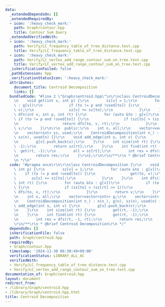 ```yaml
---
data:
  _extendedDependsOn: []
  _extendedRequiredBy:
  - icon: ':heavy_check_mark:'
    path: Graph/contour.hpp
    title: Contour Sum Query
  _extendedVerifiedWith:
  - icon: ':heavy_check_mark:'
    path: Verify/LC_frequency_table_of_tree_distance.test.cpp
    title: Verify/LC_frequency_table_of_tree_distance.test.cpp
  - icon: ':heavy_check_mark:'
    path: Verify/LC_vertex_add_range_contour_sum_on_tree.test.cpp
    title: Verify/LC_vertex_add_range_contour_sum_on_tree.test.cpp
  _isVerificationFailed: false
  _pathExtension: hpp
  _verificationStatusIcon: ':heavy_check_mark:'
  attributes:
    document_title: Centroid Decomposition
    links: []
  bundledCode: "#line 2 \"Graph/centroid.hpp\"\n\r\nclass CentroidDecomposition {\r\
    \n    void get(int v, int p) {\r\n        sz[v] = 1;\r\n        for (auto &to\
    \ : g[v])\r\n            if (to != p and !used[to]) {\r\n                get(to,\
    \ v);\r\n                sz[v] += sz[to];\r\n            }\r\n    }\r\n    int\
    \ dfs(int v, int p, int rt) {\r\n        for (auto &to : g[v])\r\n           \
    \ if (to != p and !used[to]) {\r\n                if (sz[to] > (sz[rt] >> 1))\r\
    \n                    return dfs(to, v, rt);\r\n            }\r\n        return\
    \ v;\r\n    }\r\n\r\n  public:\r\n    int n, all;\r\n    vector<vector<int>> g;\r\
    \n    vector<int> sz, used;\r\n    CentroidDecomposition(int n_) : n(n_), g(n),\
    \ sz(n), used(n) {}\r\n    void add_edge(int u, int v) {\r\n        g[u].push_back(v);\r\
    \n        g[v].push_back(u);\r\n    }\r\n    int size(int rt) {\r\n        get(rt,\
    \ -1);\r\n        return sz[rt];\r\n    }\r\n    int find(int rt) {\r\n      \
    \  get(rt, -1);\r\n        all = sz[rt];\r\n        int res = dfs(rt, -1, rt);\r\
    \n        return res;\r\n    }\r\n};\r\n\r\n/**\r\n * @brief Centroid Decomposition\r\
    \n */\n"
  code: "#pragma once\r\n\r\nclass CentroidDecomposition {\r\n    void get(int v,\
    \ int p) {\r\n        sz[v] = 1;\r\n        for (auto &to : g[v])\r\n        \
    \    if (to != p and !used[to]) {\r\n                get(to, v);\r\n         \
    \       sz[v] += sz[to];\r\n            }\r\n    }\r\n    int dfs(int v, int p,\
    \ int rt) {\r\n        for (auto &to : g[v])\r\n            if (to != p and !used[to])\
    \ {\r\n                if (sz[to] > (sz[rt] >> 1))\r\n                    return\
    \ dfs(to, v, rt);\r\n            }\r\n        return v;\r\n    }\r\n\r\n  public:\r\
    \n    int n, all;\r\n    vector<vector<int>> g;\r\n    vector<int> sz, used;\r\
    \n    CentroidDecomposition(int n_) : n(n_), g(n), sz(n), used(n) {}\r\n    void\
    \ add_edge(int u, int v) {\r\n        g[u].push_back(v);\r\n        g[v].push_back(u);\r\
    \n    }\r\n    int size(int rt) {\r\n        get(rt, -1);\r\n        return sz[rt];\r\
    \n    }\r\n    int find(int rt) {\r\n        get(rt, -1);\r\n        all = sz[rt];\r\
    \n        int res = dfs(rt, -1, rt);\r\n        return res;\r\n    }\r\n};\r\n\
    \r\n/**\r\n * @brief Centroid Decomposition\r\n */"
  dependsOn: []
  isVerificationFile: false
  path: Graph/centroid.hpp
  requiredBy:
  - Graph/contour.hpp
  timestamp: '2024-11-30 06:30:49+09:00'
  verificationStatus: LIBRARY_ALL_AC
  verifiedWith:
  - Verify/LC_frequency_table_of_tree_distance.test.cpp
  - Verify/LC_vertex_add_range_contour_sum_on_tree.test.cpp
documentation_of: Graph/centroid.hpp
layout: document
redirect_from:
- /library/Graph/centroid.hpp
- /library/Graph/centroid.hpp.html
title: Centroid Decomposition
---
```

